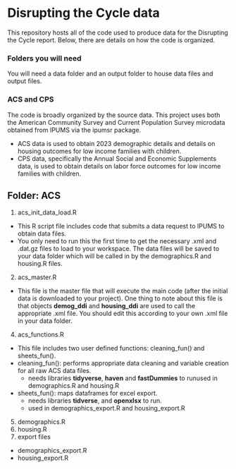 # Disrupting the Cycle data
This repository hosts all of the code used to produce data for the Disrupting the Cycle report. Below, there are details on how the code is organized.

### Folders you will need
You will need a data folder and an output folder to house data files and output files.

### ACS and CPS
The code is broadly organized by the source data. This project uses both the American Community Survey and Current Population Survey microdata obtained from IPUMS via the ipumsr package.
* ACS data is used to obtain 2023 demographic details and details on housing outcomes for low income families with children.
* CPS data, specifically the Annual Social and Economic Supplements data, is used to obtain details on labor force outcomes for low income families with children.

## Folder: ACS
1. acs_init_data_load.R
* This R script file includes code that submits a data request to IPUMS to obtain data files.
* You only need to run this the first time to get the necessary .xml and .dat.gz files to load to your workspace. The data files will be saved to your data folder which will be called in by the demographics.R and housing.R files. 
2. acs_master.R
* This file is the master file that will execute the main code (after the initial data is downloaded to your project). One thing to note about this file is that objects **demog_ddi** and **housing_ddi** are used to call the appropriate .xml file. You should edit this according to your own .xml file in your data folder.
4. acs_functions.R
* This file includes two user defined functions: cleaning_fun() and sheets_fun().
* cleaning_fun(): performs appropriate data cleaning and variable creation for all raw ACS data files.
     * needs libraries **tidyverse**, **haven** and **fastDummies** to runused in demographics.R and housing.R
* sheets_fun(): maps dataframes for excel export.
     * needs libraries **tidverse**, and **openxlsx** to run.
     * used in demographics_export.R and housing_export.R
5. demographics.R
6. housing.R
7. export files
* demographics_export.R
* housing_export.R
